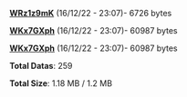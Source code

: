 [**WRz1z9mK**](/data/WRz1z9mK.txt) (16/12/22 - 23:07)- 6726 bytes

[**WKx7GXph**](/data/WKx7GXph.txt) (16/12/22 - 23:07)- 60987 bytes

[**WKx7GXph**](/data/WKx7GXph.txt) (16/12/22 - 23:07)- 60987 bytes

**Total Datas**: 259

**Total Size**: 1.18 MB / 1.2 MB